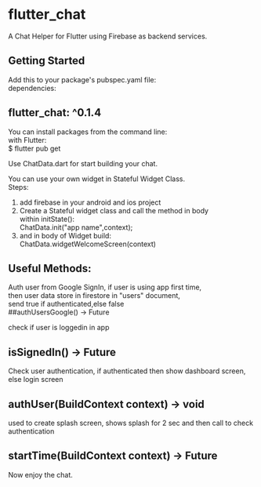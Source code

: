 # flutter_chat

A Chat Helper for Flutter using Firebase as backend services.

## Getting Started
Add this to your package's pubspec.yaml file:<br/>
dependencies:<br/>
## flutter_chat: ^0.1.4<br/>

You can install packages from the command line:<br/> with Flutter:<br/> $ flutter pub get<br/>


Use ChatData.dart for start building your chat.<br/>

You can use your own widget in Stateful Widget Class.<br/>
Steps:<br/>
1. add firebase in your android and ios project<br/>
2.  Create a Stateful widget class and call the method in body<br/>
    within initState():<br/>
    ChatData.init("app name",context);<br/> 
3. and in body of Widget build:<br/>
   ChatData.widgetWelcomeScreen(context)<br/>


## Useful Methods:

Auth user from Google SignIn, if user is using app first time,<br/>
then user data store in firestore in "users" document,<br/>
send true if authenticated,else false<br/>
##authUsersGoogle() → Future<bool>



check if user is loggedin in app<br/>
## isSignedIn() → Future<bool>

Check user authentication, if authenticated then show dashboard screen, else login screen<br/>
## authUser(BuildContext context) → void

used to create splash screen, shows splash for 2 sec and then call to check authentication<br/>
## startTime(BuildContext context) → Future

Now enjoy the chat.


